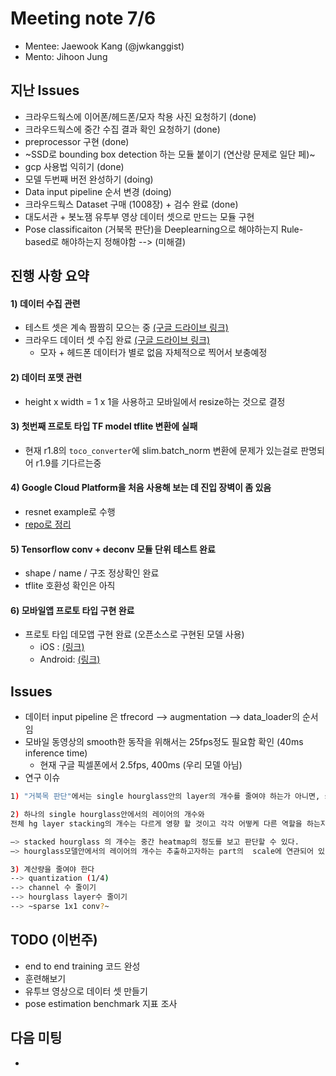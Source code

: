# Meeting note 7/6
- Mentee: Jaewook Kang (@jwkanggist)
- Mento: Jihoon Jung


## 지난 Issues
- 크라우드웍스에 이어폰/헤드폰/모자 착용 사진 요청하기 (done)
- 크라우드웍스에 중간 수집 결과 확인 요청하기 (done)
- preprocessor 구현 (done)
- ~SSD로 bounding box detection 하는 모듈 붙이기 (연산량 문제로 일단 페)~
- gcp 사용법 익히기 (done)
- 모델 두번째 버전 완성하기 (doing)
- Data input pipeline 순서 변경 (doing)
- 크라우드웍스 Dataset 구매 (1008장) + 검수 완료 (done)
- 대도서관 + 봇노잼 유투부 영상 데이터 셋으로 만드는 모듈 구현 
- Pose classificaiton (거북목 판단)을 Deeplearning으로 해야하는지 Rule-based로 해야하는지 정해야함 --> (미해결)


## 진행 사항 요약
#### 1) 데이터 수집 관련
- 테스트 셋은 계속 짬짬히 모으는 중 [(구글 드라이브 링크)](https://drive.google.com/drive/folders/1_nvLmyYTc59l_1lYNUkvYVW3FyL0LkEy)
- 크라우드 데이터 셋 수집 완료 [(구글 드라이브 링크)](https://drive.google.com/open?id=1zq-j6DYQoPP4qleFlTohvty1jkMeenQY) 
    - 모자 + 헤드폰 데이터가 별로 없음 자체적으로 찍어서 보충예정

#### 2) 데이터 포맷 관련
- height x width = 1 x 1을 사용하고 모바일에서 resize하는 것으로 결정


#### 3) 첫번째 프로토 타입 TF model tflite 변환에 실패 
- 현재 r1.8의 `toco_converter`에 slim.batch_norm 변환에 문제가 있는걸로 판명되어 r1.9를 기다르는중 

#### 4) Google Cloud Platform을 처음 사용해 보는 데 진입 장벽이 좀 있음
- resnet example로 수행 
- [repo로 정리](https://github.com/jwkanggist/tpu-resnet-tutorial)

#### 5) Tensorflow conv + deconv 모듈 단위 테스트 완료 
- shape / name / 구조 정상확인 완료
- tflite 호환성 확인은 아직 


#### 6) 모바일앱 프로토 타입 구현 완료
- 프로토 타입 데모앱 구현 완료 (오픈소스로 구현된 모델 사용)
    - iOS : [(링크)](https://github.com/tucan9389/PoseEstimation-CoreML/tree/373ff20c77c4facd50a8b911a7a681a632d7bfe0)
    - Android: [(링크)](https://github.com/motlabs/mot-android-tensorflow/tree/develop/demo_pose-est)


## Issues
- 데이터 input pipeline 은 tfrecord --> augmentation --> data_loader의 순서임
- 모바일 동영상의 smooth한 동작을 위해서는 25fps정도 필요함 확인 (40ms inference time)
    - 현재 구글 픽셀폰에서 2.5fps, 400ms (우리 모델 아님)
- 연구 이슈

```bash
1) "거북목 판단"에서는 single hourglass안의 layer의 개수를 줄여야 하는가 아니면, stacked hourglass의 개수를 줄여야 하는가?

2) 하나의 single hourglass안에서의 레이어의 개수와
전체 hg layer stacking의 개수는 다르게 영향 할 것이고 각각 어떻케 다른 역할을 하는지 알아야 한다. 

—> stacked hourglass 의 개수는 중간 heatmap의 정도를 보고 판단할 수 있다.
—> hourglass모델안에서의 레이어의 개수는 추출하고자하는 part의  scale에 연관되어 있다. 작은 part를 추출하려고 할수록 레이어의 개수를 늘려야 한다. 

3) 계산량을 줄여야 한다
--> quantization (1/4)
--> channel 수 줄이기
--> hourglass layer수 줄이기
--> ~sparse 1x1 conv?~
```

## TODO (이번주)
- end to end training 코드 완성
- 훈련해보기 
- 유투브 영상으로 데이터 셋 만들기
- pose estimation benchmark 지표 조사

## 다음 미팅
- 
